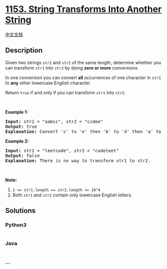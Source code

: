 # [1153. String Transforms Into Another String](https://leetcode.com/problems/string-transforms-into-another-string)

[中文文档](/solution/1100-1199/1153.String%20Transforms%20Into%20Another%20String/README.md)

## Description

<p>Given two strings <code>str1</code> and <code>str2</code> of the same length, determine whether you can transform <code>str1</code> into <code>str2</code> by doing <strong>zero or more</strong> <em>conversions</em>.</p>

<p>In one conversion you can convert <strong>all</strong> occurrences of one character in <code>str1</code> to <strong>any</strong> other lowercase English character.</p>

<p>Return <code>true</code> if and only if you can transform <code>str1</code> into <code>str2</code>.</p>

<p> </p>

<p><strong>Example 1:</strong></p>

<pre>
<strong>Input: </strong>str1 = <span id="example-input-1-1">"aabcc"</span>, str2 = <span id="example-input-1-2">"ccdee"</span>
<strong>Output: </strong><span id="example-output-1">true</span>
<strong>Explanation: </strong>Convert 'c' to 'e' then 'b' to 'd' then 'a' to 'c'. Note that the order of conversions matter.
</pre>

<p><strong>Example 2:</strong></p>

<pre>
<strong>Input: </strong>str1 = <span id="example-input-2-1">"leetcode"</span>, str2 = <span id="example-input-2-2">"codeleet"</span>
<strong>Output: </strong><span id="example-output-2">false</span>
<strong>Explanation: </strong>There is no way to transform str1 to str2.
</pre>

<p> </p>

<p><strong>Note:</strong></p>

<ol>
	<li><code>1 <= str1.length == str2.length <= 10^4</code></li>
	<li>Both <code>str1</code> and <code>str2</code> contain only lowercase English letters.</li>
</ol>

## Solutions

<!-- tabs:start -->

### **Python3**

```python

```

### **Java**

```java

```

### **...**

```

```

<!-- tabs:end -->

